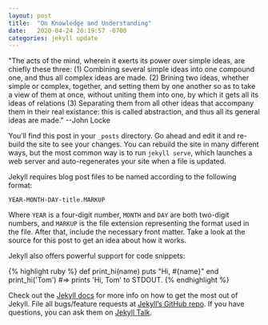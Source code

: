 ```yaml
---
layout: post
title:  "On Knowledge and Understanding"
date:   2020-04-24 20:19:57 -0700
categories: jekyll update
---
```


"The acts of the mind, wherein it exerts its power over simple ideas, are chiefly these three: (1) Combining several simple ideas into one compound one, and thus all complex ideas are made. (2) Brining two ideas, whether simple or complex, together, and setting them by one another so as to take a view of them at once, without uniting them into one, by which it gets all its ideas of relations (3) Separating them from all other ideas that accompany them in their real existance: this is called abstraction, and thus all its general ideas are made."
   --John Locke


You’ll find this post in your `_posts` directory. Go ahead and edit it and re-build the site to see your changes. You can rebuild the site in many different ways, but the most common way is to run `jekyll serve`, which launches a web server and auto-regenerates your site when a file is updated.

Jekyll requires blog post files to be named according to the following format:

`YEAR-MONTH-DAY-title.MARKUP`

Where `YEAR` is a four-digit number, `MONTH` and `DAY` are both two-digit numbers, and `MARKUP` is the file extension representing the format used in the file. After that, include the necessary front matter. Take a look at the source for this post to get an idea about how it works.

Jekyll also offers powerful support for code snippets:

{% highlight ruby %}
def print_hi(name)
  puts "Hi, #{name}"
end
print_hi('Tom')
#=> prints 'Hi, Tom' to STDOUT.
{% endhighlight %}

Check out the [Jekyll docs][jekyll-docs] for more info on how to get the most out of Jekyll. File all bugs/feature requests at [Jekyll’s GitHub repo][jekyll-gh]. If you have questions, you can ask them on [Jekyll Talk][jekyll-talk].

[jekyll-docs]: https://jekyllrb.com/docs/home
[jekyll-gh]:   https://github.com/jekyll/jekyll
[jekyll-talk]: https://talk.jekyllrb.com/
